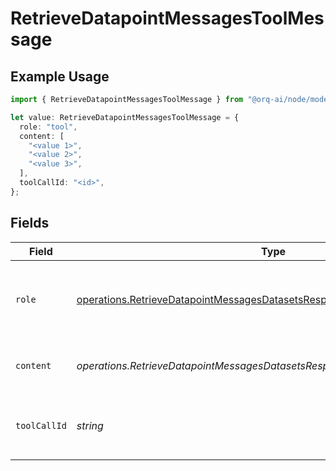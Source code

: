 # RetrieveDatapointMessagesToolMessage

## Example Usage

```typescript
import { RetrieveDatapointMessagesToolMessage } from "@orq-ai/node/models/operations";

let value: RetrieveDatapointMessagesToolMessage = {
  role: "tool",
  content: [
    "<value 1>",
    "<value 2>",
    "<value 3>",
  ],
  toolCallId: "<id>",
};
```

## Fields

| Field                                                                                                                                                                    | Type                                                                                                                                                                     | Required                                                                                                                                                                 | Description                                                                                                                                                              |
| ------------------------------------------------------------------------------------------------------------------------------------------------------------------------ | ------------------------------------------------------------------------------------------------------------------------------------------------------------------------ | ------------------------------------------------------------------------------------------------------------------------------------------------------------------------ | ------------------------------------------------------------------------------------------------------------------------------------------------------------------------ |
| `role`                                                                                                                                                                   | [operations.RetrieveDatapointMessagesDatasetsResponse200ApplicationJSONRole](../../models/operations/retrievedatapointmessagesdatasetsresponse200applicationjsonrole.md) | :heavy_check_mark:                                                                                                                                                       | The role of the messages author, in this case tool.                                                                                                                      |
| `content`                                                                                                                                                                | *operations.RetrieveDatapointMessagesDatasetsResponseContent*                                                                                                            | :heavy_check_mark:                                                                                                                                                       | The contents of the tool message.                                                                                                                                        |
| `toolCallId`                                                                                                                                                             | *string*                                                                                                                                                                 | :heavy_check_mark:                                                                                                                                                       | Tool call that this message is responding to.                                                                                                                            |